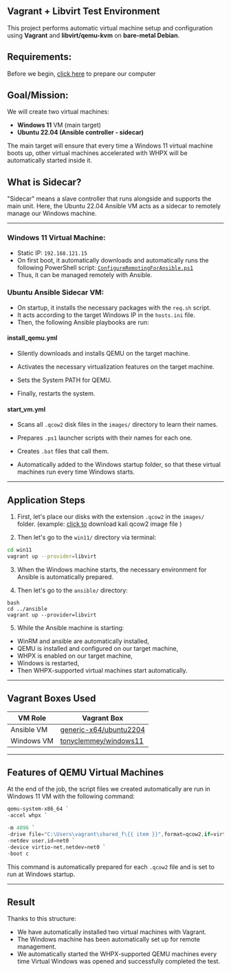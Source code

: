 ## Vagrant + Libvirt Test Environment

This project performs automatic virtual machine setup and configuration using **Vagrant** and **libvirt/qemu-kvm** on **bare-metal Debian**.



## Requirements:

Before we begin, [click here](https://github.com/ReqwerT/labenv/blob/main/libvirt/Installation_steps.md) to prepare our computer

## Goal/Mission:

We will create two virtual machines:

- **Windows 11** VM (main target)
- **Ubuntu 22.04 (Ansible controller - sidecar)**

The main target will ensure that every time a Windows 11 virtual machine boots up, other virtual machines accelerated with WHPX will be automatically started inside it.

## What is Sidecar?

"Sidecar" means a slave controller that runs alongside and supports the main unit. Here, the Ubuntu 22.04 Ansible VM acts as a sidecar to remotely manage our Windows machine.

---

### Windows 11 Virtual Machine:

- Static IP: `192.168.121.15`
- On first boot, it automatically downloads and automatically runs the following PowerShell script: 
[`ConfigureRemotingForAnsible.ps1`](https://raw.githubusercontent.com/ansible/ansible-documentation/devel/examples/scripts/ConfigureRemotingForAnsible.ps1)
- Thus, it can be managed remotely with Ansible.

### Ubuntu Ansible Sidecar VM:

- On startup, it installs the necessary packages with the `req.sh` script.
- It acts according to the target Windows IP in the `hosts.ini` file.
- Then, the following Ansible playbooks are run:

#### install_qemu.yml

- Silently downloads and installs QEMU on the target machine.
- Activates the necessary virtualization features on the target machine.

- Sets the System PATH for QEMU.

- Finally, restarts the system.

#### start_vm.yml

- Scans all `.qcow2` disk files in the `images/` directory to learn their names.

- Prepares `.ps1` launcher scripts with their names for each one.

- Creates `.bat` files that call them.

- Automatically added to the Windows startup folder, so that these virtual machines run every time Windows starts.
---

## Application Steps

1. First, let's place our disks with the extension `.qcow2` in the `images/` folder. (example: [click to](https://cdimage.kali.org/kali-2025.1c/kali-linux-2025.1c-qemu-amd64.7z) download kali qcow2 image file )

2. Then let's go to the `win11/` directory via terminal:

```bash
cd win11
vagrant up --provider=libvirt
```

3. When the Windows machine starts, the necessary environment for Ansible is automatically prepared.

4. Then let's go to the `ansible/` directory:

```
bash
cd ../ansible
vagrant up --provider=libvirt
```

5. While the Ansible machine is starting:
- WinRM and ansible are automatically installed,
- QEMU is installed and configured on our target machine,
- WHPX is enabled on our target machine,
- Windows is restarted,
- Then WHPX-supported virtual machines start automatically.

---

## Vagrant Boxes Used

| VM Role | Vagrant Box |
|--------------|--------------------------|
| Ansible VM | [generic-x64/ubuntu2204](https://portal.cloud.hashicorp.com/vagrant/discover/generic-x64/ubuntu2204) |
| Windows VM | [tonyclemmey/windows11](https://portal.cloud.hashicorp.com/vagrant/discover/tonyclemmey/windows11) |

---

## Features of QEMU Virtual Machines

At the end of the job, the script files we created automatically are run in Windows 11 VM with the following command:

```powershell
qemu-system-x86_64 `
-accel whpx `

-m 4096 `
-drive file="C:\Users\vagrant\shared_f\{{ item }}",format=qcow2,if=virtio `
-netdev user,id=net0 `
-device virtio-net,netdev=net0 `
-boot c
```

This command is automatically prepared for each `.qcow2` file and is set to run at Windows startup.

---

## Result

Thanks to this structure:

- We have automatically installed two virtual machines with Vagrant.
- The Windows machine has been automatically set up for remote management.
- We automatically started the WHPX-supported QEMU machines every time Virtual Windows was opened and successfully completed the test.
